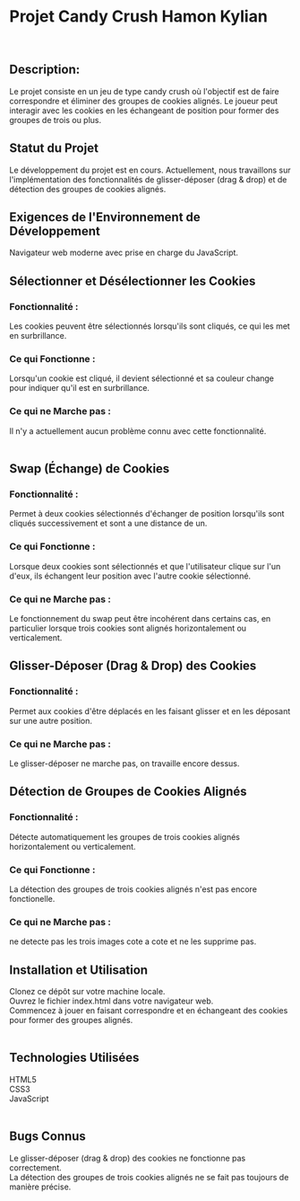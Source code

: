 <h1>Projet Candy Crush Hamon Kylian</h1><br>
<h2>Description:</h2>
Le projet consiste en un jeu de type candy crush où l'objectif est de faire correspondre et éliminer des groupes de cookies alignés. Le joueur peut interagir avec les cookies en les échangeant de position pour former des groupes de trois ou plus.
</br>
<h2>Statut du Projet</h2>
Le développement du projet est en cours. Actuellement, nous travaillons sur l'implémentation des fonctionnalités de glisser-déposer (drag & drop) et de détection des groupes de cookies alignés.
</br>
<h2>Exigences de l'Environnement de Développement</h2>
Navigateur web moderne avec prise en charge du JavaScript.
</br>
<h2>Sélectionner et Désélectionner les Cookies</h2>
<h3>Fonctionnalité :</h3> Les cookies peuvent être sélectionnés lorsqu'ils sont cliqués, ce qui les met en surbrillance.</br>
<h3>Ce qui Fonctionne : </h3>Lorsqu'un cookie est cliqué, il devient sélectionné et sa couleur change pour indiquer qu'il est en surbrillance.</br>
<h3>Ce qui ne Marche pas :</h3> Il n'y a actuellement aucun problème connu avec cette fonctionnalité.</br>
</br>
<h2>Swap (Échange) de Cookies</h2>
<h3>Fonctionnalité :</h3> Permet à deux cookies sélectionnés d'échanger de position lorsqu'ils sont cliqués successivement et sont a une distance de un.</br>
<h3>Ce qui Fonctionne :</h3> Lorsque deux cookies sont sélectionnés et que l'utilisateur clique sur l'un d'eux, ils échangent leur position avec l'autre cookie sélectionné.</br>
<h3>Ce qui ne Marche pas :</h3> Le fonctionnement du swap peut être incohérent dans certains cas, en particulier lorsque trois cookies sont alignés horizontalement ou verticalement.</br>


<h2>Glisser-Déposer (Drag & Drop) des Cookies</h2>
<h3>Fonctionnalité :</h3> Permet aux cookies d'être déplacés en les faisant glisser et en les déposant sur une autre position.</br>
<h3>Ce qui ne Marche pas :</h3> Le glisser-déposer ne marche pas, on travaille encore dessus.</br>


<h2>Détection de Groupes de Cookies Alignés</h2>
<h3>Fonctionnalité : </h3>Détecte automatiquement les groupes de trois cookies alignés horizontalement ou verticalement.</br>
<h3>Ce qui Fonctionne :</h3> La détection des groupes de trois cookies alignés n'est pas encore fonctionelle.</br>
<h3>Ce qui ne Marche pas :</h3> ne detecte pas les trois images cote a cote et ne les supprime pas.</br>

<h2>Installation et Utilisation</h2>
Clonez ce dépôt sur votre machine locale.</br>
Ouvrez le fichier index.html dans votre navigateur web.</br>
Commencez à jouer en faisant correspondre et en échangeant des cookies pour former des groupes alignés.</br>
</br>

<h2>Technologies Utilisées</h2>
HTML5</br>
CSS3</br>
JavaScript</br>
</br>
<h2>Bugs Connus</h2>
Le glisser-déposer (drag & drop) des cookies ne fonctionne pas correctement.</br>
La détection des groupes de trois cookies alignés ne se fait pas toujours de manière précise.</br>


